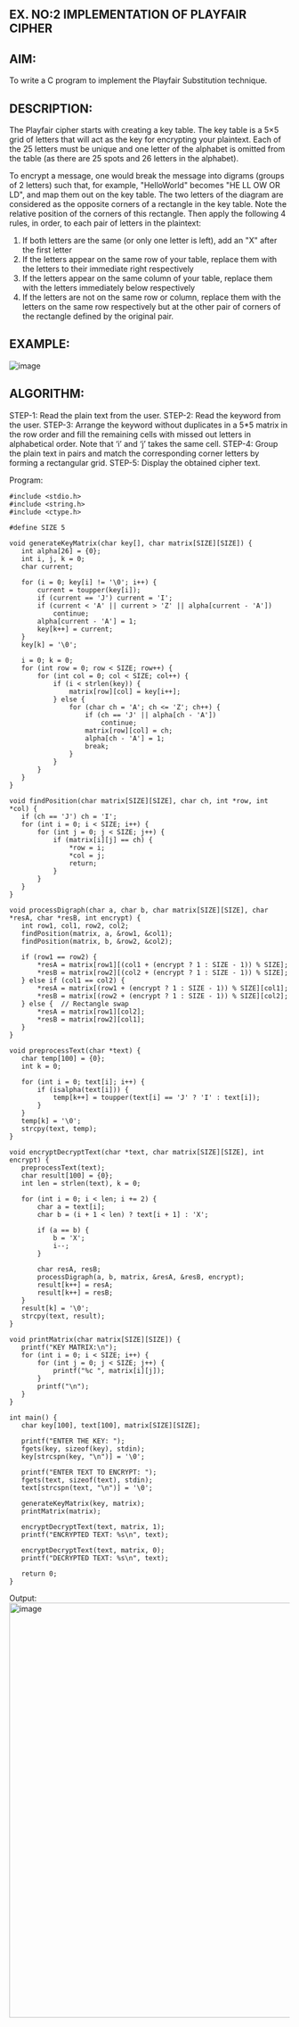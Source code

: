 ## EX. NO:2 IMPLEMENTATION OF PLAYFAIR CIPHER

 

## AIM:
 

 

To write a C program to implement the Playfair Substitution technique.

## DESCRIPTION:

The Playfair cipher starts with creating a key table. The key table is a 5×5 grid of letters that will act as the key for encrypting your plaintext. Each of the 25 letters must be unique and one letter of the alphabet is omitted from the table (as there are 25 spots and 26 letters in the alphabet).

To encrypt a message, one would break the message into digrams (groups of 2 letters) such that, for example, "HelloWorld" becomes "HE LL OW OR LD", and map them out on the key table. The two letters of the diagram are considered as the opposite corners of a rectangle in the key table. Note the relative position of the corners of this rectangle. Then apply the following 4 rules, in order, to each pair of letters in the plaintext:
1.	If both letters are the same (or only one letter is left), add an "X" after the first letter
2.	If the letters appear on the same row of your table, replace them with the letters to their immediate right respectively
3.	If the letters appear on the same column of your table, replace them with the letters immediately below respectively
4.	If the letters are not on the same row or column, replace them with the letters on the same row respectively but at the other pair of corners of the rectangle defined by the original pair.
## EXAMPLE:
![image](https://github.com/Hemamanigandan/EX-NO-2-/assets/149653568/e6858d4f-b122-42ba-acdb-db18ec2e9675)

 

## ALGORITHM:

STEP-1: Read the plain text from the user.
STEP-2: Read the keyword from the user.
STEP-3: Arrange the keyword without duplicates in a 5*5 matrix in the row order and fill the remaining cells with missed out letters in alphabetical order. Note that ‘i’ and ‘j’ takes the same cell.
STEP-4: Group the plain text in pairs and match the corresponding corner letters by forming a rectangular grid.
STEP-5: Display the obtained cipher text.




Program:
````
#include <stdio.h>
#include <string.h>
#include <ctype.h>

#define SIZE 5

void generateKeyMatrix(char key[], char matrix[SIZE][SIZE]) {
   int alpha[26] = {0};
   int i, j, k = 0;
   char current;

   for (i = 0; key[i] != '\0'; i++) {
       current = toupper(key[i]);
       if (current == 'J') current = 'I';
       if (current < 'A' || current > 'Z' || alpha[current - 'A'])
           continue;
       alpha[current - 'A'] = 1;
       key[k++] = current;
   }
   key[k] = '\0';

   i = 0; k = 0;
   for (int row = 0; row < SIZE; row++) {
       for (int col = 0; col < SIZE; col++) {
           if (i < strlen(key)) {
               matrix[row][col] = key[i++];
           } else {
               for (char ch = 'A'; ch <= 'Z'; ch++) {
                   if (ch == 'J' || alpha[ch - 'A'])
                       continue;
                   matrix[row][col] = ch;
                   alpha[ch - 'A'] = 1;
                   break;
               }
           }
       }
   }
}

void findPosition(char matrix[SIZE][SIZE], char ch, int *row, int *col) {
   if (ch == 'J') ch = 'I';  
   for (int i = 0; i < SIZE; i++) {
       for (int j = 0; j < SIZE; j++) {
           if (matrix[i][j] == ch) {
               *row = i;
               *col = j;
               return;
           }
       }
   }
}

void processDigraph(char a, char b, char matrix[SIZE][SIZE], char *resA, char *resB, int encrypt) {
   int row1, col1, row2, col2;
   findPosition(matrix, a, &row1, &col1);
   findPosition(matrix, b, &row2, &col2);

   if (row1 == row2) {  
       *resA = matrix[row1][(col1 + (encrypt ? 1 : SIZE - 1)) % SIZE];
       *resB = matrix[row2][(col2 + (encrypt ? 1 : SIZE - 1)) % SIZE];
   } else if (col1 == col2) {  
       *resA = matrix[(row1 + (encrypt ? 1 : SIZE - 1)) % SIZE][col1];
       *resB = matrix[(row2 + (encrypt ? 1 : SIZE - 1)) % SIZE][col2];
   } else {  // Rectangle swap
       *resA = matrix[row1][col2];
       *resB = matrix[row2][col1];
   }
}

void preprocessText(char *text) {
   char temp[100] = {0};
   int k = 0;

   for (int i = 0; text[i]; i++) {
       if (isalpha(text[i])) {
           temp[k++] = toupper(text[i] == 'J' ? 'I' : text[i]);
       }
   }
   temp[k] = '\0';
   strcpy(text, temp);
}

void encryptDecryptText(char *text, char matrix[SIZE][SIZE], int encrypt) {
   preprocessText(text);
   char result[100] = {0};
   int len = strlen(text), k = 0;

   for (int i = 0; i < len; i += 2) {
       char a = text[i];
       char b = (i + 1 < len) ? text[i + 1] : 'X';

       if (a == b) {
           b = 'X';  
           i--;      
       }

       char resA, resB;
       processDigraph(a, b, matrix, &resA, &resB, encrypt);
       result[k++] = resA;
       result[k++] = resB;
   }
   result[k] = '\0';
   strcpy(text, result);
}

void printMatrix(char matrix[SIZE][SIZE]) {
   printf("KEY MATRIX:\n");
   for (int i = 0; i < SIZE; i++) {
       for (int j = 0; j < SIZE; j++) {
           printf("%c ", matrix[i][j]);
       }
       printf("\n");
   }
}

int main() {
   char key[100], text[100], matrix[SIZE][SIZE];
   
   printf("ENTER THE KEY: ");
   fgets(key, sizeof(key), stdin);
   key[strcspn(key, "\n")] = '\0';

   printf("ENTER TEXT TO ENCRYPT: ");
   fgets(text, sizeof(text), stdin);
   text[strcspn(text, "\n")] = '\0';

   generateKeyMatrix(key, matrix);
   printMatrix(matrix);

   encryptDecryptText(text, matrix, 1);  
   printf("ENCRYPTED TEXT: %s\n", text);

   encryptDecryptText(text, matrix, 0);  
   printf("DECRYPTED TEXT: %s\n", text);

   return 0;
}

````





Output:
<img width="1693" height="744" alt="image" src="https://github.com/user-attachments/assets/af926507-e49a-4e36-9e91-dba91e6d51a0" />

